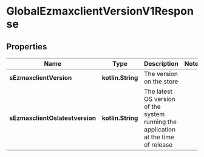 
# GlobalEzmaxclientVersionV1Response

## Properties
| Name | Type | Description | Notes |
| ------------ | ------------- | ------------- | ------------- |
| **sEzmaxclientVersion** | **kotlin.String** | The version on the store |  |
| **sEzmaxclientOslatestversion** | **kotlin.String** | The latest OS version of the system running the application at the time of release |  |




